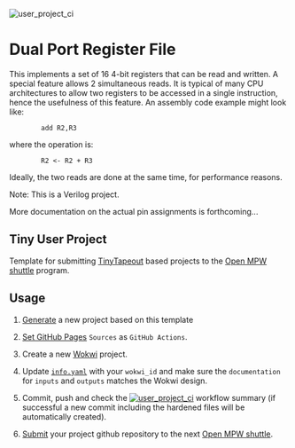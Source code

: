![user_project_ci](https://github.com/rolfmobile99/tiny_user_project/actions/workflows/user_project_ci.yml/badge.svg)

# Dual Port Register File

This implements a set of 16 4-bit registers that can be read and written.
A special feature allows 2 simultaneous reads.
It is typical of many CPU architectures to allow two registers to be accessed in a single instruction,
hence the usefulness of this feature.
An assembly code example might look like:
```
        add R2,R3
```
where the operation is:
```
        R2 <- R2 + R3
```

Ideally, the two reads are done at the same time, for performance reasons.

Note: This is a Verilog project.

More documentation on the actual pin assignments is forthcoming...


## Tiny User Project

Template for submitting [TinyTapeout](https://tinytapeout.com) based projects to the [Open MPW shuttle](https://developers.google.com/silicon) program.

## Usage

1. [Generate](https://github.com/proppy/tiny_user_project/generate) a new project based on this template

1. [Set GitHub Pages](https://tinytapeout.com/faq/#my-github-action-is-failing-on-the-pages-part) `Sources` as `GitHub Actions`.

1. Create a new [Wokwi](https://wokwi.com/projects/339800239192932947) project.

1. Update [`info.yaml`](info.yaml) with your `wokwi_id` and make sure the `documentation` for `inputs` and `outputs` matches the Wokwi design.

1. Commit, push and check the [![user_project_ci](https://github.com/proppy/tiny_caravel_user_project/actions/workflows/user_project_ci.yml/badge.svg)](https://github.com/proppy/tiny_caravel_user_project/actions/workflows/user_project_ci.yml) workflow summary (if successful a new commit including the hardened files will be automatically created).

1. [Submit](https://platform.efabless.com/projects/create?project_definition=Open+MPW&shuttle=GFMPW-0) your project github repository to the next [Open MPW shuttle](https://platform.efabless.com/shuttles/GFMPW-0).
